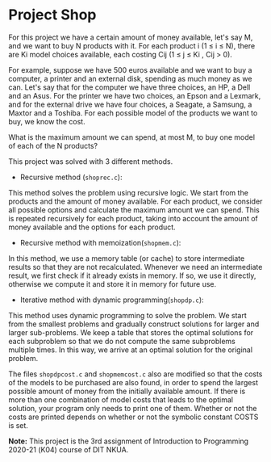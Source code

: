# Project Shop

For this project we have a certain amount of money available, let's say M, and we want to buy N products with it. For each product i (1 ≤ i ≤ N), there are Ki model choices available, each costing Cij (1 ≤ j ≤ Ki , Cij > 0). 

For example, suppose we have 500 euros available and we want to buy a computer, a printer and an external disk, spending as much money as we can. Let's say that for the computer we have three choices, an HP, a Dell and an Asus. For the printer we have two choices, an Epson and a Lexmark, and for the external drive we have four choices, a Seagate, a Samsung, a Maxtor and a Toshiba. For each possible model of the products we want to buy, we know the cost. 

What is the maximum amount we can spend, at most M, to buy one model of each of the N products?

This project was solved with 3 different methods.

- Recursive method (```shoprec.c```):<br>

This method solves the problem using recursive logic. We start from the products and the amount of money available. For each product, we consider all possible options and calculate the maximum amount we can spend. This is repeated recursively for each product, taking into account the amount of money available and the options for each product.

- Recursive method with memoization(```shopmem.c```):<br>

In this method, we use a memory table (or cache) to store intermediate results so that they are not recalculated. Whenever we need an intermediate result, we first check if it already exists in memory. If so, we use it directly, otherwise we compute it and store it in memory for future use.

- Iterative method with dynamic programming(```shopdp.c```): <br>

This method uses dynamic programming to solve the problem. We start from the smallest problems and gradually construct solutions for larger and larger sub-problems. We keep a table that stores the optimal solutions for each subproblem so that we do not compute the same subproblems multiple times. In this way, we arrive at an optimal solution for the original problem.

The files ```shopdpcost.c``` and ```shopmemcost.c``` also are modified so that the costs of the models to be purchased are also found, in order to spend the largest possible amount of money from the initially available amount. If there is more than one combination of model costs that leads to the optimal solution, your program only needs to print one of them. Whether or not the costs are printed depends on whether or not the symbolic constant COSTS is set. 


**Note:** This project is the 3rd assignment of Introduction to Programming 2020-21 (Κ04) course of DIT NKUA.